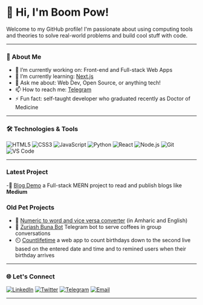 # 👋 Hi, I'm Boom Pow!

Welcome to my GitHub profile! I'm passionate about using computing tools and theories to solve real-world problems and build cool stuff with code.

---

### 🚀 About Me

- 🔭 I’m currently working on: Front-end and Full-stack Web Apps
- 🌱 I’m currently learning: [Next.js](https://nextjs.org/)
- 💬 Ask me about: Web Dev, Open Source, or anything tech!
- 📫 How to reach me: [Telegram](https://t.me/uncagedspirit)
- ⚡ Fun fact: self-taught developer who graduated recently as Doctor of Medicine
---

### 🛠️ Technologies & Tools

![HTML5](https://img.shields.io/badge/-HTML5-E34F26?style=flat&logo=html5&logoColor=white)
![CSS3](https://img.shields.io/badge/-CSS3-1572B6?style=flat&logo=css3)
![JavaScript](https://img.shields.io/badge/-JavaScript-F7DF1E?style=flat&logo=javascript&logoColor=black)
![Python](https://img.shields.io/badge/-Python-3776AB?style=flat&logo=python&logoColor=white)
![React](https://img.shields.io/badge/-React-61DAFB?style=flat&logo=react&logoColor=black)
![Node.js](https://img.shields.io/badge/-Node.js-339933?style=flat&logo=node.js&logoColor=white)
![Git](https://img.shields.io/badge/-Git-F05032?style=flat&logo=git&logoColor=white)
![VS Code](https://img.shields.io/badge/-VS%20Code-007ACC?style=flat&logo=visual-studio-code)

---
### Latest Project
-📝 [Blog Demo](https://blogdemo-three.vercel.app/) a Full-stack MERN project to read and publish blogs like **Medium**


### Old Pet Projects
- 🧮 [Numeric to word and vice versa converter](https://github.com/boompow/number_to_word_converter/blob/main/number_to_letter.exe) (in Amharic and English)
- 🤖 [Zuriash Buna Bot](https://t.me/zuriashbunabot) Telegram bot to serve coffees in group conversations
- ⏲️ [Countlifetime](https://countlifetime.vercel.app/) a web app to count birthdays down to the second live based on the entered date and time and to remined users when their birthday arrives

---

### 🌐 Let's Connect

[![LinkedIn](https://img.shields.io/badge/-LinkedIn-0077B5?style=flat&logo=linkedin&logoColor=white)](https://www.linkedin.com/in/yeabsra-mesfin-md-8a1149340/)
[![Twitter](https://img.shields.io/badge/-Twitter-1DA1F2?style=flat&logo=twitter&logoColor=white)](https://twitter.com/UncagedSpiritX)
[![Telegram](https://img.shields.io/badge/-Telegram-26A5E4?style=flat&logo=telegram&logoColor=white)](https://t.me/uncagedspirit)
[![Email](https://img.shields.io/badge/-Email-D14836?style=flat&logo=gmail&logoColor=white)](mailto:gatewaymesfin@gmail.com)



---
